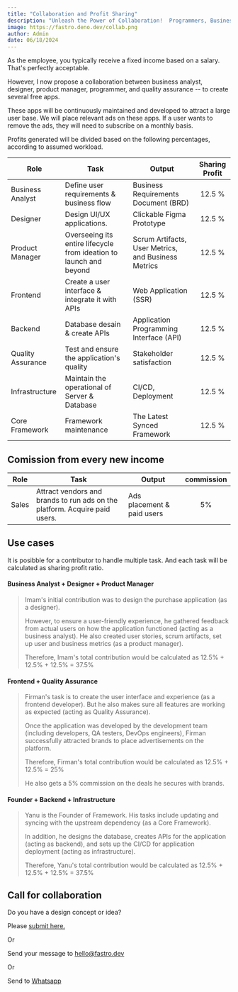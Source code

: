 ```yaml
---
title: "Collaboration and Profit Sharing"
description: "Unleash the Power of Collaboration!  Programmers, Business Analysts, and Designers: Discover how to maximize profits and fuel team success with a winning profit-sharing strategy for your app."
image: https://fastro.deno.dev/collab.png
author: Admin
date: 06/18/2024
---
```


As the employee, you typically receive a fixed income based on a salary. That's
perfectly acceptable.

However, I now propose a collaboration between business analyst, designer,
product manager, programmer, and quality assurance -- to create several free
apps.

These apps will be continuously maintained and developed to attract a large user
base. We will place relevant ads on these apps. If a user wants to remove the
ads, they will need to subscribe on a monthly basis.

Profits generated will be divided based on the following percentages, according
to assumed workload.

| Role              | Task                                                               | Output                                              | Sharing Profit |
| ----------------- | ------------------------------------------------------------------ | --------------------------------------------------- | :------------: |
| Business Analyst  | Define user requirements & business flow                           | Business Requirements Document (BRD)                |     12.5 %     |
| Designer          | Design UI/UX applications.                                         | Clickable Figma Prototype                           |     12.5 %     |
| Product Manager   | Overseeing its entire lifecycle from ideation to launch and beyond | Scrum Artifacts, User Metrics, and Business Metrics |     12.5 %     |
| Frontend          | Create a user interface & integrate it with APIs                   | Web Application (SSR)                               |     12.5 %     |
| Backend           | Database desain & create APIs                                      | Application Programming Interface (API)             |     12.5 %     |
| Quality Assurance | Test and ensure the application's quality                          | Stakeholder satisfaction                            |     12.5 %     |
| Infrastructure    | Maintain the operational of Server & Database                      | CI/CD, Deployment                                   |     12.5 %     |
| Core Framework    | Framework maintenance                                              | The Latest Synced Framework                         |     12.5 %     |

## Comission from every new income

| Role  | Task                                                                       | Output                     | commission |
| ----- | -------------------------------------------------------------------------- | -------------------------- | :--------: |
| Sales | Attract vendors and brands to run ads on the platform. Acquire paid users. | Ads placement & paid users |     5%     |

## Use cases

It is posibble for a contributor to handle multiple task. And each task will be
calculated as sharing profit ratio.

#### Business Analyst + Designer + Product Manager

> Imam's initial contribution was to design the purchase application (as a
> designer).
>
> However, to ensure a user-friendly experience, he gathered feedback from
> actual users on how the application functioned (acting as a business analyst).
> He also created user stories, scrum artifacts, set up user and business
> metrics (as a product manager).
>
> Therefore, Imam's total contribution would be calculated as 12.5% + 12.5% +
> 12.5% = 37.5%

#### Frontend + Quality Assurance

> Firman's task is to create the user interface and experience (as a frontend
> developer). But he also makes sure all features are working as expected
> (acting as Quality Assurance).
>
> Once the application was developed by the development team (including
> developers, QA testers, DevOps engineers), Firman successfully attracted
> brands to place advertisements on the platform.
>
> Therefore, Firman's total contribution would be calculated as 12.5% + 12.5% =
> 25%
>
> He also gets a 5% commission on the deals he secures with brands.

#### Founder + Backend + Infrastructure

> Yanu is the Founder of Framework. His tasks include updating and syncing with
> the upstream dependency (as a Core Framework).
>
> In addition, he designs the database, creates APIs for the application (acting
> as backend), and sets up the CI/CD for application deployment (acting as
> infrastructure).
>
> Therefore, Yanu's total contribution would be calculated as 12.5% + 12.5% +
> 12.5% = 37.5%

## Call for collaboration

Do you have a design concept or idea?

Please [submit here.](https://github.com/fastrodev/feedback/issues/new)

Or

Send your message to [hello@fastro.dev](mailto:hello@fastro.dev)

Or

Send to [Whatsapp](https://api.whatsapp.com/send?phone=628121619781)
